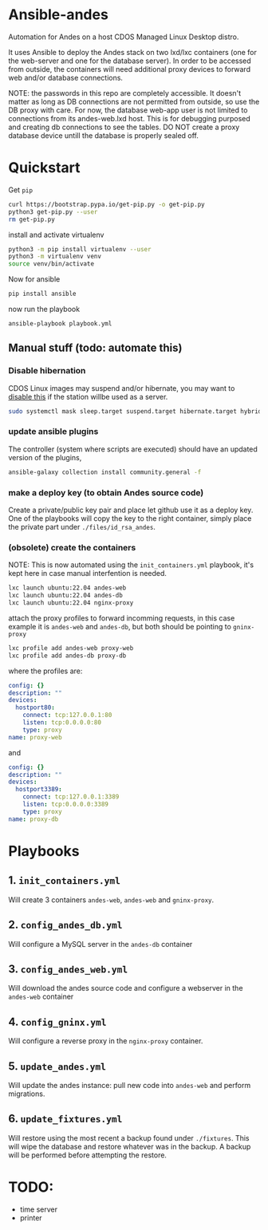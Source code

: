 # Ansible-andes
Automation for Andes on a host CDOS Managed Linux Desktop distro.

It uses Ansible to deploy the Andes stack on two lxd/lxc containers (one for the web-server and one for the database server).
In order to be accessed from outside, the containers will need additional proxy devices to forward web and/or database connections.

NOTE: the passwords in this repo are completely accessible. It doesn't matter as long as DB connections are not permitted from outside, so use the DB proxy with care. For now, the database web-app user is not limited to connections from its andes-web.lxd host. This is for debugging purposed and creating db connections to see the tables. DO NOT create a proxy database device untill the database is properly sealed off.



# Quickstart
Get `pip`
``` bash   
curl https://bootstrap.pypa.io/get-pip.py -o get-pip.py
python3 get-pip.py --user
rm get-pip.py 
```

install and activate virtualenv
``` bash
python3 -m pip install virtualenv --user
python3 -m virtualenv venv
source venv/bin/activate
```
Now for ansible
``` bash
pip install ansible
```
now run the playbook
```
ansible-playbook playbook.yml
```

## Manual stuff (todo: automate this)
### Disable hibernation
CDOS Linux images may suspend and/or hibernate, you may want to [disable this](https://www.tecmint.com/disable-suspend-and-hibernation-in-linux/) if the station willbe used as a server.

``` bash
sudo systemctl mask sleep.target suspend.target hibernate.target hybrid-sleep.target
```

### update ansible plugins
The controller (system where scripts are executed) should have an updated version of the plugins,
``` bash
ansible-galaxy collection install community.general -f
```

### make a deploy key (to obtain Andes source code)
Create a private/public key pair and place let github use it as a deploy key.
One of the playbooks will copy the key to the right container, simply place the private part under `./files/id_rsa_andes`.


### (obsolete) create the containers
NOTE: This is now automated using the `init_containers.yml` playbook, it's kept here in case manual interfention is needed.

``` bash
lxc launch ubuntu:22.04 andes-web
lxc launch ubuntu:22.04 andes-db
lxc launch ubuntu:22.04 nginx-proxy
```

attach the proxy profiles to forward incomming requests, in this case example it is `andes-web` and `andes-db`, but both should be pointing to `gninx-proxy`
``` bash
lxc profile add andes-web proxy-web 
lxc profile add andes-db proxy-db
```

where the profiles are:
``` yaml
config: {}
description: ""
devices:
  hostport80:
    connect: tcp:127.0.0.1:80
    listen: tcp:0.0.0.0:80
    type: proxy
name: proxy-web
```
and
``` yaml
config: {}
description: ""
devices:
  hostport3389:
    connect: tcp:127.0.0.1:3389
    listen: tcp:0.0.0.0:3389
    type: proxy
name: proxy-db
```

# Playbooks
## 1. `init_containers.yml`
Will create 3 containers `andes-web`, `andes-web` and `gninx-proxy`.

## 2. `config_andes_db.yml`
Will configure a MySQL server in the `andes-db` container

## 3. `config_andes_web.yml`
Will download the andes source code and configure a webserver in the `andes-web` container

## 4. `config_gninx.yml`
Will configure a reverse proxy in the `nginx-proxy` container.

## 5. `update_andes.yml`
Will update the andes instance: pull new code into `andes-web` and perform migrations.

## 6. `update_fixtures.yml`
Will restore using the most recent a backup found under `./fixtures`.
This will wipe the database and restore whatever was in the backup. A backup will be performed before attempting the restore.

# TODO:
- time server
- printer
